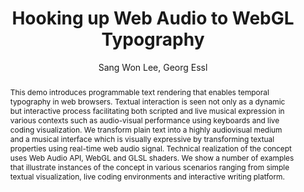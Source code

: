 --- 
  title: "Hooking up Web Audio to WebGL Typography" 
  abstract: "This demo introduces programmable text rendering that enables temporal typography in web browsers. Textual interaction is seen not only as a dynamic but interactive process facilitating both scripted and live musical expression in various contexts such as audio-visual performance using keyboards and live coding visualization. We transform plain text into a highly audiovisual medium and a musical interface which is visually expressive by transforming textual properties using real-time web audio signal. Technical realization of the concept uses Web Audio API, WebGL and GLSL shaders. We show a number of examples that illustrate instances of the concept in various scenarios ranging from simple textual visualization, live coding environments and interactive writing platform." 
  address: "Atlanta, Georgia" 
  author: "Sang Won Lee, Georg Essl" 
  booktitle: "Proceedings of the International Web Audio Conference" 
  editor: "Jason Freeman, Alexander Lerch, Matthew Paradis" 
  month: "Proceedings of the International Web Audio Conference"
  pages: "48109" 
  publisher: "Georgia Tech" 
  series: "WAC '16"
  type: "Demo"  
  year: "2016" 
  id: "2016_EA_68" 
  tags: year2016 
  pdflink: /_data/papers/pdf/2016/2016_68.pdf
  ISSN: 2663-5844
---